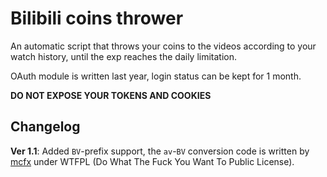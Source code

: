 # Bilibili coins thrower

An automatic script that throws your coins to the videos according to your watch history, until the exp reaches the daily limitation.

OAuth module is written last year, login status can be kept for 1 month.


**DO NOT EXPOSE YOUR TOKENS AND COOKIES**

## Changelog

**Ver 1.1**: Added `BV`-prefix support, the `av`-`BV` conversion code is written by [mcfx](https://www.zhihu.com/question/381784377/answer/1099438784) under WTFPL (Do What The Fuck You Want To Public License).
